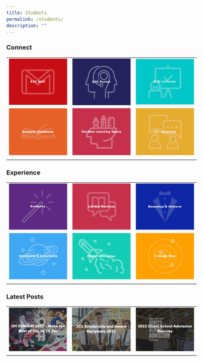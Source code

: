 ```yaml
---
title: Students
permalink: /students/
description: ""
---
```

### Connect

| |  |  |
| -------- | -------- | -------- |
| <a href="https://mail.google.com/"> <img style="width:100%" src="/images/EJC%20Mail.jpg"> </a> | <a href="https://portal.ejc.edu.sg/"> <img style="width:100%" src="/images/EJC%20portal.jpg"> </a> | <a href="https://lectures.ejc.edu.sg/"> <img style="width:100%" src="/images/EJC%20lectures.jpg"> </a> |
| <a href="https://sites.google.com/ejc.edu.sg/ejc-student-handbook/?pli=1"> <img style="width:100%" src="/images/Student%20Handbook.jpg"> </a> | <a href="https://vle.learning.moe.edu.sg/login"> <img style="width:100%" src="/images/Student%20Learning%20Space.jpg"> </a> | <a href="[ICT Helpdesk](mailto:helpdesk@ejc.edu.sg)"> <img style="width:100%" src="/images/ICT%20Helpdesk.jpg"> </a> |
| | |

### Experience

| |  |  |
| -------- | -------- | -------- |
| <a href="https://staging.d2ftoa31ukircm.amplifyapp.com/students/guidance/"> <img style="width:100%" src="/images/guidance.jpg"> </a> | <a href="https://staging.d2ftoa31ukircm.amplifyapp.com/students/library/"> <img style="width:100%" src="/images/Library%20services.jpg"> </a> | <a href="https://staging.d2ftoa31ukircm.amplifyapp.com/students/bookshop/"> <img style="width:100%" src="/images/Bookshop%20and%20uniform.jpg"> </a> |
| <a href="https://sites.google.com/ejc.edu.sg/iep/home"> <img style="width:100%" src="/images/Internship%20and%20externship.jpg"> </a> | <a href="https://sites.google.com/ejc.edu.sg/cshineunoia/"> <img style="width:100%" src="/images/Higher%20education.jpg"> </a> | <a href="https://drive.google.com/file/d/16e56l-X51NRSqxZ75kKC107MG8xVrLpS/view?usp=sharing"> <img style="width:100%" src="/images/Campus%20Map.jpg"> </a> |
| | |

### Latest Posts

| |  |  |
| -------- | -------- | -------- |
| <a href="https://eunoiajc.moe.edu.sg/oh2023/"> <img style="width:100%" src="/images/make%20the%20best.jpg"> </a> | <a href="https://staging.d2ftoa31ukircm.amplifyapp.com/jc1-scholars-2022/"> <img style="width:100%" src="/images/jc1%20scholarship.jpg"> </a> | <a href="https://staging.d2ftoa31ukircm.amplifyapp.com/2022-dsa/"> <img style="width:100%" src="/images/2022%20DSA.jpg"> </a> | 
| | |